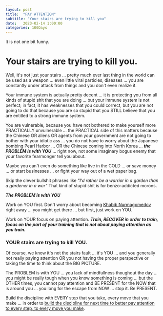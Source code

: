 ```yaml
---
layout: post
title:  "PAY ATTENTION"
subtitle: "Your stairs are trying to kill you"
date:   2023-02-14 1:00:00
categories: 100Days
---
```



It is not one bit funny.

# Your stairs are trying to kill you.

Well, it's not just your stairs ... pretty much ever last thing in the world can be used as a weapon ... even little viral particles, diseases ... you are constantly under attack from things and you don't even realize it.

Your immune system is actually pretty decent ... it is protecting you from all kinds of stupid shit that you are doing ... but your immune system is not perfect; in fact, it has weaknesses that you could correct, but you are not going to do that because you are so stupid that you STILL believe that you are entitled to a strong immune system.

You are vulnerable, because you have not bothered to make yourself more PRACTICALLY unvulnerable ... the PRACTICAL side of this matters because the Chinese OR aliens OR agents from your government are not going to bother with your idiotic ass ... you do not have to worry about the Japanese bombing Pearl Harbor ... OR the Chinese coming into North Korea ... ***the PROBLEM is with YOU*** ... right now, not some imaginary bogus enemy that your favorite fearmonger tell you about.  

Maybe you can't even do something like live in the COLD ... or save money ... or start businesses ... or fight your way out of a wet paper bag.

Skip the clever bullshit phrases like *"I'd rather be a warrior in a garden than a gardener in a war"*  That kind of stupid shit is for benzo-addicted morons.

***The PROBLEM is with YOU*** 

Work on YOU first.  Don't worry about becoming [Khabib Nurmagomedov](https://www.youtube.com/watch?v=dUGV70oPsTs&t=120s) right away ... you might get there ... but first, just work on YOU.

Work on YOUR focus on paying attention. ***Train, RECOVER in order to train, focus on the part of your training that is not about paying attention as you train.***

### YOUR stairs are trying to kill YOU.

Of course, we know it's not the stairs fault ... it's YOU ... and you generally not really paying attention OR you not having the proper perspective or taking the time to think about the BIG PICTURE.

The PROBLEM is with YOU ... you lack of mindfullness thoughout the day ... you might be really tough when you know something is coming ... but the OTHER times, you cannot pay attention and BE PRESENT for the NOW that is around you ... you long for the escape from NOW ... stop it.  Be PRESENT.

Build the discipline with EVERY step that you take, every move that you make ... in order to [build the discipline for next time to better pay attention to every step, to every move you make](https://twitter.com/DIFFversity/status/1625879074399739904).
